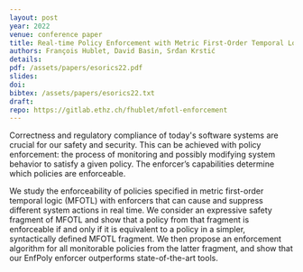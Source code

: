 ```yaml
---
layout: post
year: 2022
venue: conference paper
title: Real-time Policy Enforcement with Metric First-Order Temporal Logic
authors: François Hublet, David Basin, Srđan Krstić 
details:
pdf: /assets/papers/esorics22.pdf
slides:
doi: 
bibtex: /assets/papers/esorics22.txt
draft: 
repo: https://gitlab.ethz.ch/fhublet/mfotl-enforcement
---
```


Correctness and regulatory compliance of today's software systems are crucial for our safety and
security. This can be achieved with policy enforcement: the process of monitoring and possibly
modifying system behavior to satisfy a given policy. The enforcer’s capabilities determine which
policies are enforceable. 

We study the enforceability of policies specified in metric first-order temporal logic (MFOTL) with
enforcers that can cause and suppress different system actions in real time. We consider an
expressive safety fragment of MFOTL and show that a policy from that fragment is enforceable if and
only if it is equivalent to a policy in a simpler, syntactically defined MFOTL fragment. We then
propose an enforcement algorithm for all monitorable policies from the latter fragment, and show
that our EnfPoly enforcer outperforms state-of-the-art tools.
